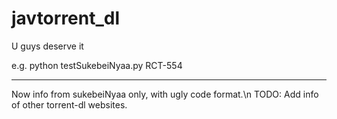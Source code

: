 javtorrent_dl
=============

U guys deserve it

e.g. 
python testSukebeiNyaa.py RCT-554

---------------------------

Now info from sukebeiNyaa only, with ugly code format.\n
TODO: Add info of  other torrent-dl websites.
